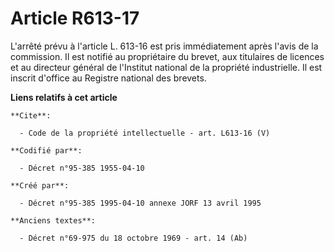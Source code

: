 # Article R613-17

L'arrêté prévu à l'article L. 613-16 est pris immédiatement après l'avis de la commission. Il est notifié au propriétaire du
brevet, aux titulaires de licences et au directeur général de l'Institut national de la propriété industrielle. Il est
inscrit d'office au Registre national des brevets.

**Liens relatifs à cet article**

	**Cite**:

	  - Code de la propriété intellectuelle - art. L613-16 (V)

	**Codifié par**:

	  - Décret n°95-385 1955-04-10

	**Créé par**:

	  - Décret n°95-385 1995-04-10 annexe JORF 13 avril 1995

	**Anciens textes**:

	  - Décret n°69-975 du 18 octobre 1969 - art. 14 (Ab)
